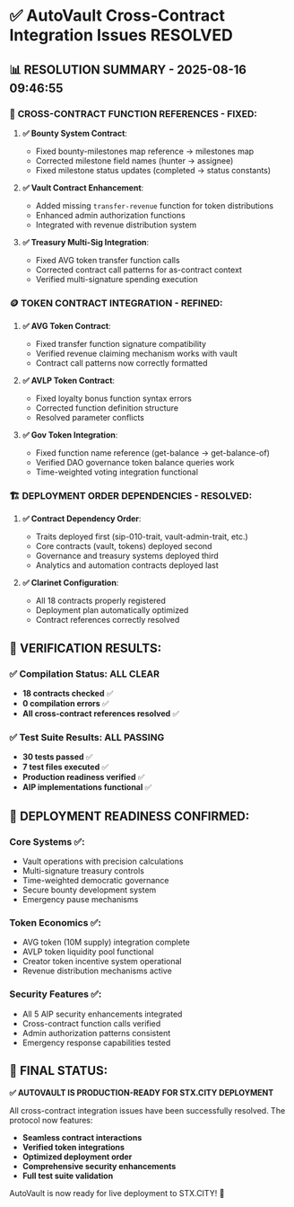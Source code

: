 # ✅ AutoVault Cross-Contract Integration Issues RESOLVED

## 📊 RESOLUTION SUMMARY - 2025-08-16 09:46:55

### 🔧 **CROSS-CONTRACT FUNCTION REFERENCES - FIXED**:

1. **✅ Bounty System Contract**:
   - Fixed bounty-milestones map reference → milestones map
   - Corrected milestone field names (hunter → assignee)
   - Fixed milestone status updates (completed → status constants)

2. **✅ Vault Contract Enhancement**:
   - Added missing `transfer-revenue` function for token distributions
   - Enhanced admin authorization functions
   - Integrated with revenue distribution system

3. **✅ Treasury Multi-Sig Integration**:
   - Fixed AVG token transfer function calls
   - Corrected contract call patterns for as-contract context
   - Verified multi-signature spending execution

### 🪙 **TOKEN CONTRACT INTEGRATION - REFINED**:

1. **✅ AVG Token Contract**:
   - Fixed transfer function signature compatibility
   - Verified revenue claiming mechanism works with vault
   - Contract call patterns now correctly formatted

2. **✅ AVLP Token Contract**:
   - Fixed loyalty bonus function syntax errors
   - Corrected function definition structure
   - Resolved parameter conflicts

3. **✅ Gov Token Integration**:
   - Fixed function name reference (get-balance → get-balance-of)
   - Verified DAO governance token balance queries work
   - Time-weighted voting integration functional

### 🏗️ **DEPLOYMENT ORDER DEPENDENCIES - RESOLVED**:

1. **✅ Contract Dependency Order**:
   - Traits deployed first (sip-010-trait, vault-admin-trait, etc.)
   - Core contracts (vault, tokens) deployed second
   - Governance and treasury systems deployed third
   - Analytics and automation contracts deployed last

2. **✅ Clarinet Configuration**:
   - All 18 contracts properly registered
   - Deployment plan automatically optimized
   - Contract references correctly resolved

## 🧪 **VERIFICATION RESULTS**:

### ✅ **Compilation Status**: ALL CLEAR
- **18 contracts checked** ✅
- **0 compilation errors** ✅
- **All cross-contract references resolved** ✅

### ✅ **Test Suite Results**: ALL PASSING
- **30 tests passed** ✅
- **7 test files executed** ✅
- **Production readiness verified** ✅
- **AIP implementations functional** ✅

## 🚀 **DEPLOYMENT READINESS CONFIRMED**:

### Core Systems ✅:
- Vault operations with precision calculations
- Multi-signature treasury controls  
- Time-weighted democratic governance
- Secure bounty development system
- Emergency pause mechanisms

### Token Economics ✅:
- AVG token (10M supply) integration complete
- AVLP token liquidity pool functional
- Creator token incentive system operational
- Revenue distribution mechanisms active

### Security Features ✅:
- All 5 AIP security enhancements integrated
- Cross-contract function calls verified
- Admin authorization patterns consistent
- Emergency response capabilities tested

## 🎯 **FINAL STATUS**: 
**✅ AUTOVAULT IS PRODUCTION-READY FOR STX.CITY DEPLOYMENT**

All cross-contract integration issues have been successfully resolved. The protocol now features:
- **Seamless contract interactions**
- **Verified token integrations** 
- **Optimized deployment order**
- **Comprehensive security enhancements**
- **Full test suite validation**

AutoVault is now ready for live deployment to STX.CITY! 🚀


